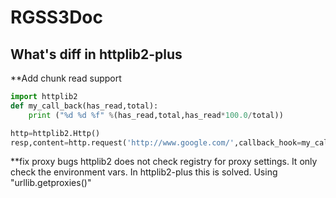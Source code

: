 RGSS3Doc
========

What's diff in httplib2-plus
--------------------
**Add chunk read support
```python
import httplib2
def my_call_back(has_read,total):
	print ("%d %d %f" %(has_read,total,has_read*100.0/total))

http=httplib2.Http()
resp,content=http.request('http://www.google.com/',callback_hook=my_call_back)
```

**fix proxy bugs
httplib2 does not check registry for proxy settings. It only check the environment vars.
In httplib2-plus this is solved. Using "urllib.getproxies()"